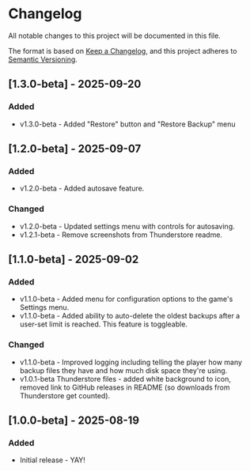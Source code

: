 # Changelog

All notable changes to this project will be documented in this file.

The format is based on [Keep a Changelog](https://keepachangelog.com/en/1.1.0/),
and this project adheres to [Semantic Versioning](https://semver.org/spec/v2.0.0.html).

## [1.3.0-beta] - 2025-09-20

### Added

- v1.3.0-beta - Added "Restore" button and "Restore Backup" menu

## [1.2.0-beta] - 2025-09-07

### Added

- v1.2.0-beta - Added autosave feature.

### Changed

- v1.2.0-beta - Updated settings menu with controls for autosaving.
- v1.2.1-beta - Remove screenshots from Thunderstore readme.

## [1.1.0-beta] - 2025-09-02

### Added

- v1.1.0-beta - Added menu for configuration options to the game's Settings menu.
- v1.1.0-beta - Added ability to auto-delete the oldest backups after a user-set limit is reached. This feature is toggleable.

### Changed

- v1.1.0-beta - Improved logging including telling the player how many backup files they have and how much disk space they're using.
- v1.0.1-beta Thunderstore files - added white background to icon, removed link to GitHub releases in README (so downloads from Thunderstore get counted).

## [1.0.0-beta] - 2025-08-19

### Added

- Initial release - YAY!